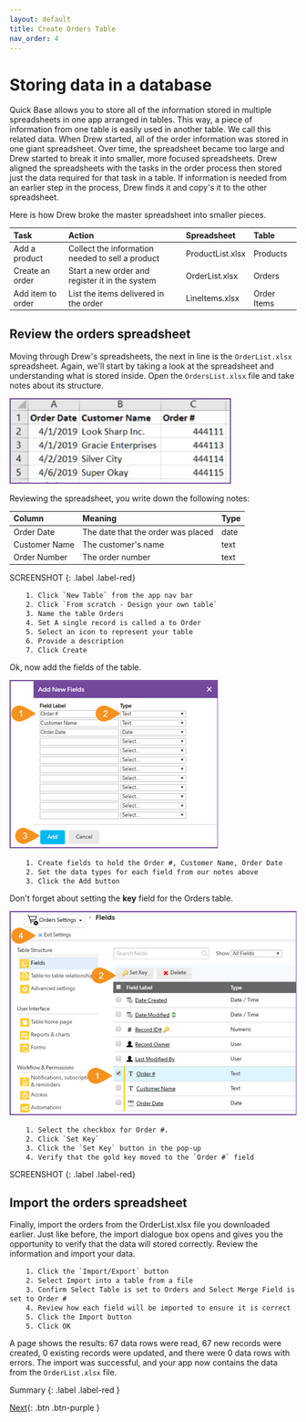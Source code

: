 ```yaml
---
layout: default
title: Create Orders Table
nav_order: 4
---
```


# Storing data in a database

Quick Base allows you to store all of the information stored in multiple spreadsheets in one app arranged in tables. This way, a piece of information from one table is easily used in another table. We call this related data. When Drew started, all of the order information was stored in one giant spreadsheet. Over time, the spreadsheet became too large and Drew started to break it into smaller, more focused spreadsheets. Drew aligned the spreadsheets with the tasks in the order process then stored just the data required for that task in a table. If information is needed from an earlier step in the process, Drew finds it and copy's it to the other spreadsheet.

Here is how Drew broke the master spreadsheet into smaller pieces.

| Task | Action | Spreadsheet | Table | 
|:-----|:-------|:------------|:------|
| Add a product | Collect the information needed to sell a product | ProductList.xlsx | Products |
| Create an order | Start a new order and register it in the system | OrderList.xlsx | Orders | 
| Add item to order | List the items delivered in the order | LineItems.xlsx | Order Items |

## Review the orders spreadsheet

Moving through Drew's spreadsheets, the next in line is the `OrderList.xlsx` spreadsheet. Again, we'll start by taking a look at the spreadsheet and understanding what is stored inside. Open the `OrdersList.xlsx` file and take notes about its structure.

![](assets/images/ordersTable.png)

Reviewing the spreadsheet, you write down the following notes:

| Column | Meaning | Type |
|:-|:-|:-|
| Order Date | The date that the order was placed | date |
| Customer Name | The customer's name| text |
| Order Number | The order number | text |

SCREENSHOT
{: .label .label-red}

~~~
    1. Click `New Table` from the app nav bar  
    2. Click `From scratch - Design your own table`
    3. Name the table Orders
    4. Set A single record is called a to Order
    5. Select an icon to represent your table
    6. Provide a description
    7. Click Create
~~~

Ok, now add the fields of the table.

![](assets/images/ordersFields.png)

~~~
    1. Create fields to hold the Order #, Customer Name, Order Date 
    2. Set the data types for each field from our notes above
    3. Click the Add button
~~~

Don't forget about setting the **key** field for the Orders table. 

![](assets/images/ordersKeyField.png)

~~~
    1. Select the checkbox for Order #.
    2. Click `Set Key`
    3. Click the `Set Key` button in the pop-up  
    4. Verify that the gold key moved to the `Order #` field
~~~

SCREENSHOT
{: .label .label-red}

## Import the orders spreadsheet

Finally, import the orders from the OrderList.xlsx file you downloaded earlier. Just like before, the import dialogue box opens and gives you the opportunity to verify that the data will stored correctly. Review the information and import your data.

~~~
    1. Click the `Import/Export` button
    2. Select Import into a table from a file
    3. Confirm Select Table is set to Orders and Select Merge Field is set to Order #
    4. Review how each field will be imported to ensure it is correct
    5. Click the Import button
    5. Click OK
~~~

A page shows the results: 67 data rows were read, 67 new records were created, 0 existing records were updated, and there were 0 data rows with errors. The import was successful, and your app now contains the data from the `OrderList.xlsx` file. 

Summary
{: .label .label-red }

[Next](relationships.html){: .btn .btn-purple }
